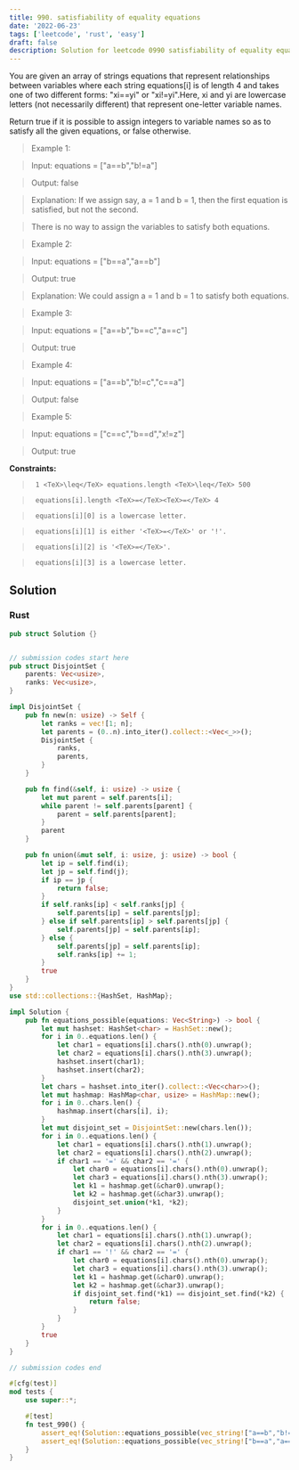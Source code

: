 ```yaml
---
title: 990. satisfiability of equality equations
date: '2022-06-23'
tags: ['leetcode', 'rust', 'easy']
draft: false
description: Solution for leetcode 0990 satisfiability of equality equations
---
```


 

  You are given an array of strings equations that represent relationships between variables where each string equations[i] is of length 4 and takes one of two different forms: "xi<TeX>=</TeX><TeX>=</TeX>yi" or "xi!<TeX>=</TeX>yi".Here, xi and yi are lowercase letters (not necessarily different) that represent one-letter variable names.

  Return true if it is possible to assign integers to variable names so as to satisfy all the given equations, or false otherwise.

   

 >   Example 1:

  

 >   Input: equations <TeX>=</TeX> ["a<TeX>=</TeX><TeX>=</TeX>b","b!<TeX>=</TeX>a"]

 >   Output: false

 >   Explanation: If we assign say, a <TeX>=</TeX> 1 and b <TeX>=</TeX> 1, then the first equation is satisfied, but not the second.

 >   There is no way to assign the variables to satisfy both equations.

  

 >   Example 2:

  

 >   Input: equations <TeX>=</TeX> ["b<TeX>=</TeX><TeX>=</TeX>a","a<TeX>=</TeX><TeX>=</TeX>b"]

 >   Output: true

 >   Explanation: We could assign a <TeX>=</TeX> 1 and b <TeX>=</TeX> 1 to satisfy both equations.

  

 >   Example 3:

  

 >   Input: equations <TeX>=</TeX> ["a<TeX>=</TeX><TeX>=</TeX>b","b<TeX>=</TeX><TeX>=</TeX>c","a<TeX>=</TeX><TeX>=</TeX>c"]

 >   Output: true

  

 >   Example 4:

  

 >   Input: equations <TeX>=</TeX> ["a<TeX>=</TeX><TeX>=</TeX>b","b!<TeX>=</TeX>c","c<TeX>=</TeX><TeX>=</TeX>a"]

 >   Output: false

  

 >   Example 5:

  

 >   Input: equations <TeX>=</TeX> ["c<TeX>=</TeX><TeX>=</TeX>c","b<TeX>=</TeX><TeX>=</TeX>d","x!<TeX>=</TeX>z"]

 >   Output: true

  

   

  **Constraints:**

  

 >   	1 <TeX>\leq</TeX> equations.length <TeX>\leq</TeX> 500

 >   	equations[i].length <TeX>=</TeX><TeX>=</TeX> 4

 >   	equations[i][0] is a lowercase letter.

 >   	equations[i][1] is either '<TeX>=</TeX>' or '!'.

 >   	equations[i][2] is '<TeX>=</TeX>'.

 >   	equations[i][3] is a lowercase letter.


## Solution
### Rust
```rust
pub struct Solution {}


// submission codes start here
pub struct DisjointSet {
    parents: Vec<usize>,
    ranks: Vec<usize>,
}

impl DisjointSet {
    pub fn new(n: usize) -> Self {
        let ranks = vec![1; n];
        let parents = (0..n).into_iter().collect::<Vec<_>>();
        DisjointSet {
            ranks,
            parents,
        }
    }

    pub fn find(&self, i: usize) -> usize {
        let mut parent = self.parents[i];
        while parent != self.parents[parent] {
            parent = self.parents[parent];
        }
        parent
    }

    pub fn union(&mut self, i: usize, j: usize) -> bool {
        let ip = self.find(i);
        let jp = self.find(j);
        if ip == jp {
            return false;
        }
        if self.ranks[ip] < self.ranks[jp] {
            self.parents[ip] = self.parents[jp];
        } else if self.parents[ip] > self.parents[jp] {
            self.parents[jp] = self.parents[ip];
        } else {
            self.parents[jp] = self.parents[ip];
            self.ranks[ip] += 1;
        }
        true
    }
}
use std::collections::{HashSet, HashMap};

impl Solution {
    pub fn equations_possible(equations: Vec<String>) -> bool {
        let mut hashset: HashSet<char> = HashSet::new();
        for i in 0..equations.len() {
            let char1 = equations[i].chars().nth(0).unwrap();
            let char2 = equations[i].chars().nth(3).unwrap();
            hashset.insert(char1);
            hashset.insert(char2);
        }
        let chars = hashset.into_iter().collect::<Vec<char>>();
        let mut hashmap: HashMap<char, usize> = HashMap::new();
        for i in 0..chars.len() {
            hashmap.insert(chars[i], i);
        }
        let mut disjoint_set = DisjointSet::new(chars.len());
        for i in 0..equations.len() {
            let char1 = equations[i].chars().nth(1).unwrap();
            let char2 = equations[i].chars().nth(2).unwrap();
            if char1 == '=' && char2 == '=' {
                let char0 = equations[i].chars().nth(0).unwrap();
                let char3 = equations[i].chars().nth(3).unwrap();    
                let k1 = hashmap.get(&char0).unwrap();
                let k2 = hashmap.get(&char3).unwrap();
                disjoint_set.union(*k1, *k2);
            }
        }
        for i in 0..equations.len() {
            let char1 = equations[i].chars().nth(1).unwrap();
            let char2 = equations[i].chars().nth(2).unwrap();
            if char1 == '!' && char2 == '=' {
                let char0 = equations[i].chars().nth(0).unwrap();
                let char3 = equations[i].chars().nth(3).unwrap();    
                let k1 = hashmap.get(&char0).unwrap();
                let k2 = hashmap.get(&char3).unwrap();
                if disjoint_set.find(*k1) == disjoint_set.find(*k2) {
                    return false;
                }
            }
        }
        true
    }
}

// submission codes end

#[cfg(test)]
mod tests {
    use super::*;

    #[test]
    fn test_990() {
        assert_eq!(Solution::equations_possible(vec_string!["a==b","b!=a"]), false);
        assert_eq!(Solution::equations_possible(vec_string!["b==a","a==b"]), true);
    }
}

```

